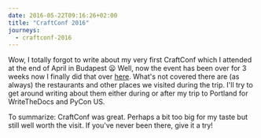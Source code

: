 ```yaml
---
date: 2016-05-22T09:16:26+02:00
title: "CraftConf 2016"
journeys:
  - craftconf-2016
---
```


Wow, I totally forgot to write about my very first CraftConf which I attended at
the end of April in Budapest 😦 Well, now the event has been over for 3 weeks now
I finally did that over [here][]. What's not covered there are (as always) the
restaurants and other places we visited during the trip. I'll try to get around
writing about them either during or after my trip to Portland for WriteTheDocs
and PyCon US.

To summarize: CraftConf was great. Perhaps a bit too big for my taste but still
well worth the visit. If you've never been there, give it a try!

[here]: https://zerokspot.com/weblog/2016/05/20/my-first-craftconf/
